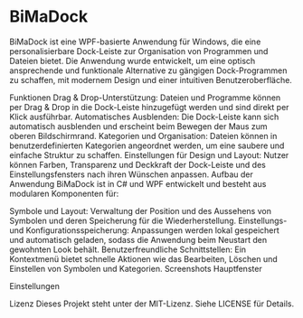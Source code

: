 # BiMaDock
BiMaDock ist eine WPF-basierte Anwendung für Windows, die eine personalisierbare Dock-Leiste zur Organisation von Programmen und Dateien bietet. Die Anwendung wurde entwickelt, um eine optisch ansprechende und funktionale Alternative zu gängigen Dock-Programmen zu schaffen, mit modernem Design und einer intuitiven Benutzeroberfläche.

Funktionen
Drag & Drop-Unterstützung: Dateien und Programme können per Drag & Drop in die Dock-Leiste hinzugefügt werden und sind direkt per Klick ausführbar.
Automatisches Ausblenden: Die Dock-Leiste kann sich automatisch ausblenden und erscheint beim Bewegen der Maus zum oberen Bildschirmrand.
Kategorien und Organisation: Dateien können in benutzerdefinierten Kategorien angeordnet werden, um eine saubere und einfache Struktur zu schaffen.
Einstellungen für Design und Layout: Nutzer können Farben, Transparenz und Deckkraft der Dock-Leiste und des Einstellungsfensters nach ihren Wünschen anpassen.
Aufbau der Anwendung
BiMaDock ist in C# und WPF entwickelt und besteht aus modularen Komponenten für:

Symbole und Layout: Verwaltung der Position und des Aussehens von Symbolen und deren Speicherung für die Wiederherstellung.
Einstellungs- und Konfigurationsspeicherung: Anpassungen werden lokal gespeichert und automatisch geladen, sodass die Anwendung beim Neustart den gewohnten Look behält.
Benutzerfreundliche Schnittstellen: Ein Kontextmenü bietet schnelle Aktionen wie das Bearbeiten, Löschen und Einstellen von Symbolen und Kategorien.
Screenshots
Hauptfenster


Einstellungen


Lizenz
Dieses Projekt steht unter der MIT-Lizenz. Siehe LICENSE für Details.
